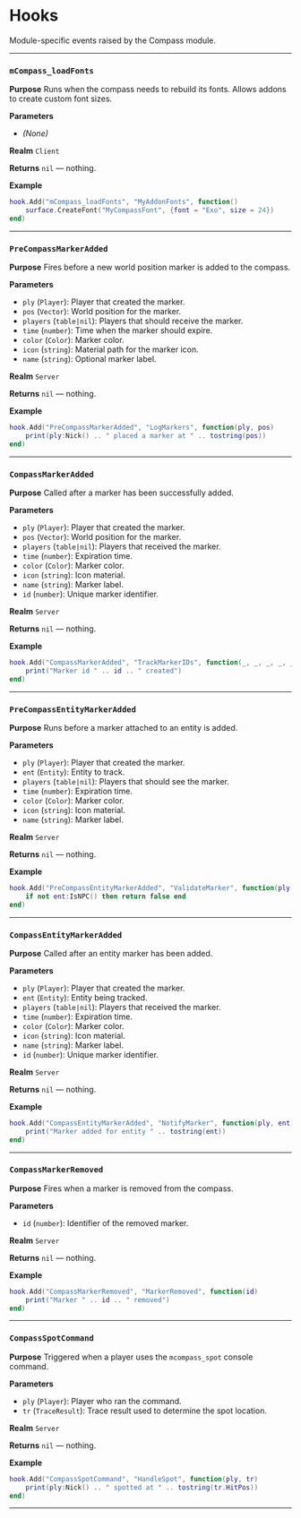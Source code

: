 # Hooks
Module-specific events raised by the Compass module.

---
### `mCompass_loadFonts`

**Purpose**
Runs when the compass needs to rebuild its fonts. Allows addons to create custom font sizes.

**Parameters**

* *(None)*

**Realm**
`Client`

**Returns**
`nil` — nothing.

**Example**

```lua
hook.Add("mCompass_loadFonts", "MyAddonFonts", function()
    surface.CreateFont("MyCompassFont", {font = "Exo", size = 24})
end)
```

---

### `PreCompassMarkerAdded`

**Purpose**
Fires before a new world position marker is added to the compass.

**Parameters**

* `ply` (`Player`): Player that created the marker.
* `pos` (`Vector`): World position for the marker.
* `players` (`table|nil`): Players that should receive the marker.
* `time` (`number`): Time when the marker should expire.
* `color` (`Color`): Marker color.
* `icon` (`string`): Material path for the marker icon.
* `name` (`string`): Optional marker label.

**Realm**
`Server`

**Returns**
`nil` — nothing.

**Example**

```lua
hook.Add("PreCompassMarkerAdded", "LogMarkers", function(ply, pos)
    print(ply:Nick() .. " placed a marker at " .. tostring(pos))
end)
```

---

### `CompassMarkerAdded`

**Purpose**
Called after a marker has been successfully added.

**Parameters**

* `ply` (`Player`): Player that created the marker.
* `pos` (`Vector`): World position for the marker.
* `players` (`table|nil`): Players that received the marker.
* `time` (`number`): Expiration time.
* `color` (`Color`): Marker color.
* `icon` (`string`): Icon material.
* `name` (`string`): Marker label.
* `id` (`number`): Unique marker identifier.

**Realm**
`Server`

**Returns**
`nil` — nothing.

**Example**

```lua
hook.Add("CompassMarkerAdded", "TrackMarkerIDs", function(_, _, _, _, _, _, _, id)
    print("Marker id " .. id .. " created")
end)
```

---

### `PreCompassEntityMarkerAdded`

**Purpose**
Runs before a marker attached to an entity is added.

**Parameters**

* `ply` (`Player`): Player that created the marker.
* `ent` (`Entity`): Entity to track.
* `players` (`table|nil`): Players that should see the marker.
* `time` (`number`): Expiration time.
* `color` (`Color`): Marker color.
* `icon` (`string`): Icon material.
* `name` (`string`): Marker label.

**Realm**
`Server`

**Returns**
`nil` — nothing.

**Example**

```lua
hook.Add("PreCompassEntityMarkerAdded", "ValidateMarker", function(ply, ent)
    if not ent:IsNPC() then return false end
end)
```

---

### `CompassEntityMarkerAdded`

**Purpose**
Called after an entity marker has been added.

**Parameters**

* `ply` (`Player`): Player that created the marker.
* `ent` (`Entity`): Entity being tracked.
* `players` (`table|nil`): Players that received the marker.
* `time` (`number`): Expiration time.
* `color` (`Color`): Marker color.
* `icon` (`string`): Icon material.
* `name` (`string`): Marker label.
* `id` (`number`): Unique marker identifier.

**Realm**
`Server`

**Returns**
`nil` — nothing.

**Example**

```lua
hook.Add("CompassEntityMarkerAdded", "NotifyMarker", function(ply, ent)
    print("Marker added for entity " .. tostring(ent))
end)
```

---

### `CompassMarkerRemoved`

**Purpose**
Fires when a marker is removed from the compass.

**Parameters**

* `id` (`number`): Identifier of the removed marker.

**Realm**
`Server`

**Returns**
`nil` — nothing.

**Example**

```lua
hook.Add("CompassMarkerRemoved", "MarkerRemoved", function(id)
    print("Marker " .. id .. " removed")
end)
```

---

### `CompassSpotCommand`

**Purpose**
Triggered when a player uses the `mcompass_spot` console command.

**Parameters**

* `ply` (`Player`): Player who ran the command.
* `tr` (`TraceResult`): Trace result used to determine the spot location.

**Realm**
`Server`

**Returns**
`nil` — nothing.

**Example**

```lua
hook.Add("CompassSpotCommand", "HandleSpot", function(ply, tr)
    print(ply:Nick() .. " spotted at " .. tostring(tr.HitPos))
end)
```

---
